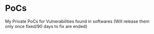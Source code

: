 # PoCs
My Private PoCs for Vulnerabilities found in softwares (Will release them only once fixed/90 days to fix are ended)
